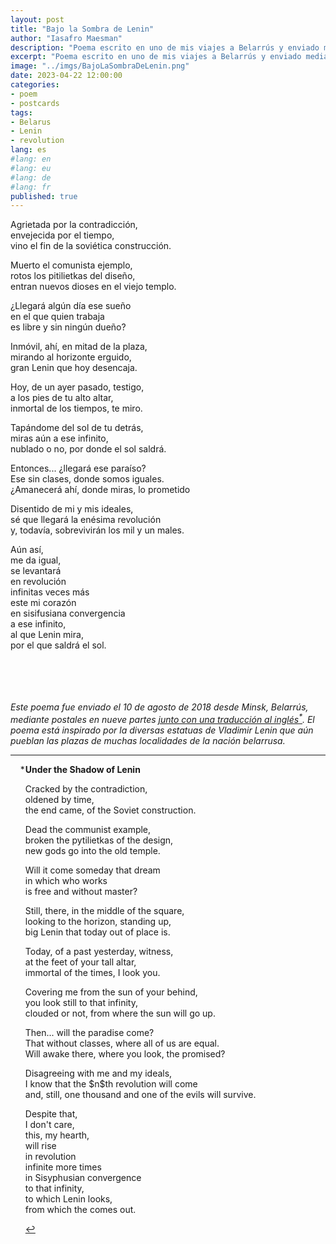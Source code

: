 ```yaml
---
layout: post
title: "Bajo la Sombra de Lenin"
author: "Iasafro Maesman"
description: "Poema escrito en uno de mis viajes a Belarrús y enviado mediante postales. / Poem written during one of my visits to Belarus and sent through postcards."
excerpt: "Poema escrito en uno de mis viajes a Belarrús y enviado mediante postales. / Poem written during one of my visits to Belarus and sent through postcards."
image: "../imgs/BajoLaSombraDeLenin.png"
date: 2023-04-22 12:00:00
categories:
- poem
- postcards
tags:
- Belarus
- Lenin
- revolution
lang: es
#lang: en
#lang: eu
#lang: de
#lang: fr
published: true
---
```


Agrietada por la contradicción,  
envejecida por el tiempo,  
vino el fin de la soviética construcción.  

Muerto el comunista ejemplo,  
rotos los pitilietkas del diseño,  
entran nuevos dioses en el viejo templo.  

¿Llegará algún día ese sueño  
en el que quien trabaja  
es libre y sin ningún dueño?  

Inmóvil, ahí, en mitad de la plaza,  
mirando al horizonte erguido,  
gran Lenin que hoy desencaja.  

Hoy, de un ayer pasado, testigo,  
a los pies de tu alto altar,  
inmortal de los tiempos, te miro.  

Tapándome del sol de tu detrás,  
miras aún a ese infinito,  
nublado o no, por donde el sol saldrá.  

Entonces... ¿llegará ese paraíso?  
Ese sin clases, donde somos iguales.  
¿Amanecerá ahí, donde miras, lo prometido  

Disentido de mi y mis ideales,  
sé que llegará la enésima revolución  
y, todavía, sobrevivirán los mil y un males.  

Aún así,  
me da igual,  
se levantará  
en revolución  
infinitas veces más  
este mi corazón  
en sisifusiana convergencia  
a ese infinito,  
al que Lenin mira,  
por el que saldrá el sol.  
<br/>
<br/>
<br/>
<br/>
<div class="jumbotron abstract" style="font-style: italic;">
Este poema fue enviado el 10 de agosto de 2018 desde Minsk, Belarrús, mediante postales en nueve partes <a id="fnref:1" href="#fn:1" class="footnote-ref" role="doc-noteref">junto con una traducción al inglés<sup>*</sup></a>. El poema está inspirado por la diversas estatuas de Vladimir Lenin que aún pueblan las plazas de muchas localidades de la nación belarrusa.
</div>

***

<div class="footnotes" role="doc-endnotes">
<ol>

<li id="fn:1" role="doc-endnote" style="list-style-type:'\*';">
<p>
<b>Under the Shadow of Lenin</b>
</p>
<p>
Cracked by the contradiction,<br/>
oldened by time,<br/>
the end came, of the Soviet construction.
</p>
<p>
Dead the communist example,<br/>
broken the pytilietkas of the design,<br/>
new gods go into the old temple.
</p>
<p>
Will it come someday that dream<br/>
in which who works<br/>
is free and without master?
</p>
<p>
Still, there, in the middle of the square,<br/>
looking to the horizon, standing up,<br/>
big Lenin that today out of place is.
</p>
<p>
Today, of a past yesterday, witness,<br/>
at the feet of your tall altar,<br/>
immortal of the times, I look you.
</p>
<p>
Covering me from the sun of your behind,<br/>
you look still to that infinity,<br/>
clouded or not, from where the sun will go up.
</p>
<p>
Then... will the paradise come?<br/>
That without classes, where all of us are equal.<br/>
Will awake there, where you look, the promised?
</p>
<p>
Disagreeing with me and my ideals,<br/>
I know that the $n$th revolution will come<br/>
and, still, one thousand and one of the evils will survive.
</p>
<p>
Despite that,<br/>
I don't care,<br/>
this, my hearth,<br/>
will rise<br/>
in revolution<br/>
infinite more times<br/>
in Sisyphusian convergence<br/>
to that infinity,<br/>
to which Lenin looks,<br/>
from which the comes out.
</p>
<p><a href="#fnref:1" class="footnote-backref" role="doc-backlink">&#8617;</a></p>
</li>
</ol>
</div>
